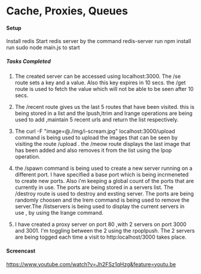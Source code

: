 Cache, Proxies, Queues
=========================

#### Setup

Install redis
Start redis server by the command redis-server
run npm install
run sudo node main.js to start

##### Tasks Completed

1. The created server can be accessed using localhost:3000. The /se route sets a key and a value. Also this key expires in 10 secs. the /get route is used to fetch the value which will not be able to be seen after 10 secs. 

2. The /recent route gives us the last 5 routes that have been visited. this is being stored in a list and the lpush,ltrim and lrange operations are being used to add ,maintain 5 recent urls and return the list respectively.

3. The curl -F "image=@./img/i-scream.jpg" localhost:3000/upload command is being used to upload the images that can be seen by visiting the route /upload . the /meow route displays the last image that has been added and also removes it from the list using the lpop operation.

4. the /spawn command is being used to create a new server running on a different port. I have specified a base port which is being incrmeneted to create new ports. Also i'm keeping a global count of the ports that are currently in use. The ports are being stored in a servers list. The /destroy route is used to destroy and exsting server. The ports are being randomly choosen and the lrem command is being used to remove the server.The /listservers is being used to display the current servers in use , by using the lrange command.

5. I have created a proxy server on port 80 ,with 2 servers on port 3000 and 3001. I'm toggling between the 2 using the rpoplpush. The 2 servers are being togged each time a visit to http:localhost/3000 takes place. 

#### Screencast

https://www.youtube.com/watch?v=Jh2FSz1qHzg&feature=youtu.be
